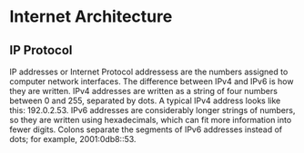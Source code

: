 # Internet Architecture

## IP Protocol

IP addresses or Internet Protocol addressess are the numbers assigned to computer network interfaces.
The difference between IPv4 and IPv6 is how they are written. IPv4 addresses are written as a string of four numbers between 0 and 255, separated by dots. A typical IPv4 address looks like this: 192.0.2.53. IPv6 addresses are considerably longer strings of numbers, so they are written using hexadecimals, which can fit more information into fewer digits. Colons separate the segments of IPv6 addresses instead of dots; for example, 2001:0db8::53.
